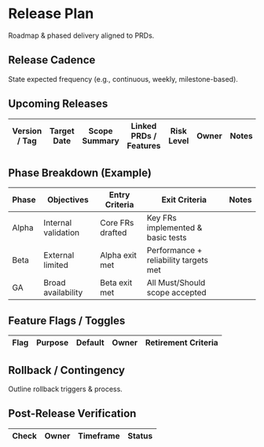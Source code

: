 # Release Plan

Roadmap & phased delivery aligned to PRDs.

## Release Cadence
State expected frequency (e.g., continuous, weekly, milestone-based).

## Upcoming Releases
| Version / Tag | Target Date | Scope Summary | Linked PRDs / Features | Risk Level | Owner | Notes |
|---------------|-------------|---------------|------------------------|-----------|-------|-------|

## Phase Breakdown (Example)
| Phase | Objectives | Entry Criteria | Exit Criteria | Notes |
|-------|------------|---------------|---------------|-------|
| Alpha | Internal validation | Core FRs drafted | Key FRs implemented & basic tests | |
| Beta | External limited | Alpha exit met | Performance + reliability targets met | |
| GA | Broad availability | Beta exit met | All Must/Should scope accepted | |

## Feature Flags / Toggles
| Flag | Purpose | Default | Owner | Retirement Criteria |
|------|---------|---------|-------|--------------------|

## Rollback / Contingency
Outline rollback triggers & process.

## Post-Release Verification
| Check | Owner | Timeframe | Status |
|-------|-------|-----------|--------|

